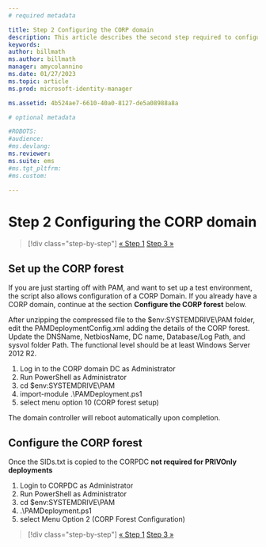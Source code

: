 ```yaml
---
# required metadata

title: Step 2 Configuring the CORP domain
description: This article describes the second step required to configure the corp domain which involves running a script after sids.txt is copied to the CORPDC
keywords:
author: billmath
ms.author: billmath
manager: amycolannino
ms.date: 01/27/2023
ms.topic: article
ms.prod: microsoft-identity-manager

ms.assetid: 4b524ae7-6610-40a0-8127-de5a08988a8a

# optional metadata

#ROBOTS:
#audience:
#ms.devlang:
ms.reviewer:
ms.suite: ems
#ms.tgt_pltfrm:
#ms.custom:

---
```


# Step 2 Configuring the CORP domain

> [!div class="step-by-step"]
> [« Step 1](sp1-step1-configuring-priv-domain.md)
> [Step 3 »](sp1-step3-installing-configuring-sql.md)

## Set up the CORP forest

If you are just starting off with PAM, and want to set up a test environment, the script also allows configuration of a CORP Domain. If you already have a CORP domain, continue at the section **Configure the CORP forest** below.

After unzipping the compressed file to the $env:SYSTEMDRIVE\PAM folder, edit the PAMDeploymentConfig.xml adding the details of the CORP forest. Update the DNSName, NetbiosName, DC name, Database/Log Path, and sysvol folder Path. The functional level should be at least Windows Server 2012 R2.

1. Log in to the CORP domain DC as Administrator
2. Run PowerShell as Administrator
3. cd $env:SYSTEMDRIVE\PAM
4. import-module .\PAMDeployment.ps1
5. select menu option 10 (CORP forest setup)

The domain controller will reboot automatically upon completion.

## Configure the CORP forest

Once the SIDs.txt is copied to the CORPDC **not required for PRIVOnly deployments**

1. Login to CORPDC as Administrator
2. Run PowerShell as Administrator
3. cd $env:SYSTEMDRIVE\PAM
4. .\PAMDeployment.ps1
5. select Menu Option 2 (CORP Forest Configuration)

> [!div class="step-by-step"]
> [« Step 1](sp1-step1-configuring-priv-domain.md)
> [Step 3 »](sp1-step3-installing-configuring-sql.md)
